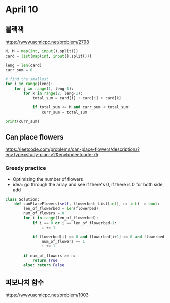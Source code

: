 # April 10 

## 블랙잭 

https://www.acmicpc.net/problem/2798

```python 
N, M = map(int, input().split())
card = list(map(int, input().split()))

leng = len(card)
curr_sum = 0 

# find the smallest 
for i in range(leng): 
    for j in range(1, leng-1): 
        for k in range(2, leng-1):
            total_sum = card[i] + card[j] + card[k]

            if total_sum <= M and curr_sum < total_sum:
                curr_sum = total_sum 

print(curr_sum)

```

## Can place flowers 

https://leetcode.com/problems/can-place-flowers/description/?envType=study-plan-v2&envId=leetcode-75

### Greedy practice
- Optimizing the number of flowers 
- idea: go through the array and see if there's 0, 
        if there is 0 for both side, add 


```python 
class Solution: 
    def canPlaceFlowers(self, flowerbed: List[int], n: int) -> bool:
        len_of_flowerbed = len(flowerbed)
        num_of_flowers = 0 
        for i in range(len_of_flowerbed):
            if i == 0 or i == len_of_flowerbed-1: 
                i += 1 

            if flowerbed[i] == 0 and flowerbed[i+1] == 0 and flowerbed[i-1] == 0:
                num_of_flowers += 1
                i += 1
        
        if num_of_flowers >= n:
            return True
        else: return False 


```

## 피보나치 함수 

https://www.acmicpc.net/problem/1003